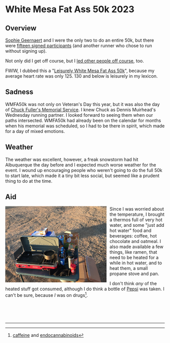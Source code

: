 # White Mesa Fat Ass 50k 2023

## Overview

[Sophie
Geernaert](https://ultrasignup.com/results_participant.aspx?fname=Sophie&lname=Geernaert)
and I were the only two to do an entire 50k, but there were [fifteen
signed participants](https://www.webscorer.com/race?raceid=335263)
(and another runner who chose to run without signing up). 

Not only did I get off course, but I [led other people off
course](https://www.youtube.com/watch?v=MYQCb3qrBpo), too.

FWIW, I dubbed this a "[Leisurely White Mesa Fat Ass
50k](https://www.strava.com/activities/10202366309)", because my average
heart rate was only 125. 130 and below is leisurely in my lexicon.

## Sadness

WMFA50k was not only on Veteran's Day this year, but it was also the
day of [Chuck Fuller's Memorial
Service](https://www.abqroadrunners.com/uploads/6/7/7/6/6776981/arr_newsletter_november_2023.pdf#page=4).
I knew Chuck as Dennis Muirhead's Wednesday running partner. I looked
forward to seeing them when our paths intersected.  WMFA50k had
already been on the calendar for months when his memorial was
scheduled, so I had to be there in spirit, which made for a day of
mixed emotions.

## Weather

The weather was excellent, however, a freak snowstorm had hit
Albuquerque the day before and I expected much worse weather for the
event.  I wound up encouraging people who weren't going to do the full
50k to start late, which made it a tiny bit less social, but seemed
like a prudent thing to do at the time.

## Aid

<img src="wmfa50k/wmfa50k-aid-station-2023.jpg"
     title="Warm Food and Beverages"
     height=240px
     width=320px
     alt="Largely Unused Propane Stove"
     style="float: left; margin-right: 10px;" />

Since I was worried about the temperature, I brought a thermos full of
very hot water, and some "just add hot water" food and beverages:
coffee, hot chocolate and oatmeal. I also made available a few things,
like ramen, that need to be heated for a while in hot water, and to
heat them, a small propane stove and pan.

I don't think _any_ of the heated stuff got consumed, although I do think a
bottle of [Pepsi](https://www.youtube.com/watch?v=MxV-Nyhw_Qs&t=135s) was taken.
I can't be sure, because _I_ was on drugs[^1].

<br/>
<br/>
<br/>

<hr/>

[^1]: [caffeine](https://github.com/ctm/diet/blob/master/log/2023.txt#L13405-L13406) and [endocannabinoids](https://theconversation.com/the-runners-high-may-result-from-molecules-called-cannabinoids-the-bodys-own-version-of-thc-and-cbd-170796)
